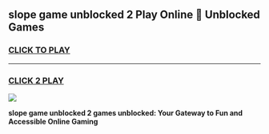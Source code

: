 
## slope game unblocked 2 Play Online 👋 Unblocked Games
<h3>
<a href="https://premium.freeplayer.one?title=slope_game_unblocked_2&ref=19F">CLICK TO PLAY</a></h3>
<hr>

<h3>
<a href="https://premium.freeplayer.one?title=slope_game_unblocked_2&ref=19F">CLICK 2 PLAY</a>
  
</h3>

<a href="https://premium.freeplayer.one?title=slope_game_unblocked_2&ref=19F"><img src="https://clearcache.store/games.png"></a>


**slope game unblocked 2 games unblocked: Your Gateway to Fun and Accessible Online Gaming**
